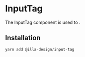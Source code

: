 # InputTag

The InputTag component is used to .

## Installation

```jsx
yarn add @illa-design/input-tag
```

